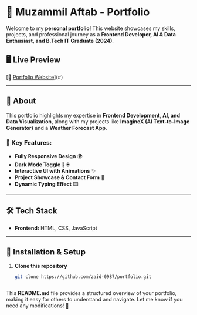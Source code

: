 # 🚀 Muzammil Aftab - Portfolio  

Welcome to my **personal portfolio**! This website showcases my skills, projects, and professional journey as a **Frontend Developer, AI & Data Enthusiast, and B.Tech IT Graduate (2024)**.  

## 🖥️ Live Preview  
[🔗 [Portfolio Website](https://zaid-0987.github.io/MuzammilAftab/)](#)

---

## 📌 About  
This portfolio highlights my expertise in **Frontend Development, AI, and Data Visualization**, along with my projects like **ImagineX (AI Text-to-Image Generator)** and a **Weather Forecast App**.  

### 🎯 Key Features:  
- **Fully Responsive Design** 🌍  
- **Dark Mode Toggle** 🌙☀️  
- **Interactive UI with Animations** ✨  
- **Project Showcase & Contact Form** 📩  
- **Dynamic Typing Effect** ⌨️  

---

## 🛠️ Tech Stack  
- **Frontend:** HTML, CSS, JavaScript    
---

## 🚀 Installation & Setup  
1. **Clone this repository**  
   ```bash
   git clone https://github.com/zaid-0987/portfolio.git



This **README.md** file provides a structured overview of your portfolio, making it easy for others to understand and navigate. Let me know if you need any modifications! 🚀
